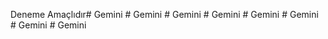 Deneme Amaçlıdır#   G e m i n i  
 #   G e m i n i  
 #   G e m i n i  
 #   G e m i n i  
 #   G e m i n i  
 #   G e m i n i  
 #   G e m i n i  
 #   G e m i n i  
 
